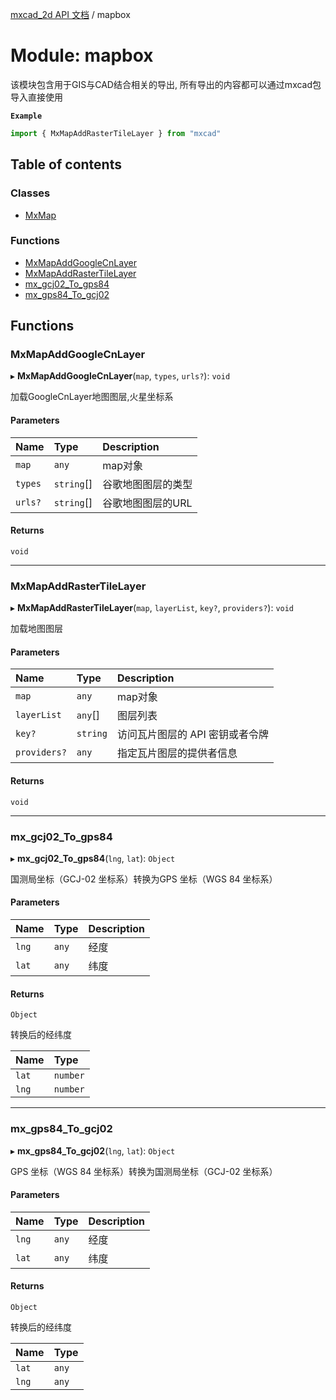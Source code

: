 [mxcad_2d API 文档](../README.md) / mapbox

# Module: mapbox

该模块包含用于GIS与CAD结合相关的导出, 所有导出的内容都可以通过mxcad包导入直接使用

**`Example`**

```js
import { MxMapAddRasterTileLayer } from "mxcad"
```

## Table of contents

### Classes

- [MxMap](../classes/mapbox.MxMap.md)

### Functions

- [MxMapAddGoogleCnLayer](mapbox.md#mxmapaddgooglecnlayer)
- [MxMapAddRasterTileLayer](mapbox.md#mxmapaddrastertilelayer)
- [mx\_gcj02\_To\_gps84](mapbox.md#mx_gcj02_to_gps84)
- [mx\_gps84\_To\_gcj02](mapbox.md#mx_gps84_to_gcj02)

## Functions

### MxMapAddGoogleCnLayer

▸ **MxMapAddGoogleCnLayer**(`map`, `types`, `urls?`): `void`

加载GoogleCnLayer地图图层,火星坐标系

#### Parameters

| Name | Type | Description |
| :------ | :------ | :------ |
| `map` | `any` | map对象 |
| `types` | `string`[] | 谷歌地图图层的类型 |
| `urls?` | `string`[] | 谷歌地图图层的URL |

#### Returns

`void`

___

### MxMapAddRasterTileLayer

▸ **MxMapAddRasterTileLayer**(`map`, `layerList`, `key?`, `providers?`): `void`

加载地图图层

#### Parameters

| Name | Type | Description |
| :------ | :------ | :------ |
| `map` | `any` | map对象 |
| `layerList` | `any`[] | 图层列表 |
| `key?` | `string` | 访问瓦片图层的 API 密钥或者令牌 |
| `providers?` | `any` | 指定瓦片图层的提供者信息 |

#### Returns

`void`

___

### mx\_gcj02\_To\_gps84

▸ **mx_gcj02_To_gps84**(`lng`, `lat`): `Object`

国测局坐标（GCJ-02 坐标系）转换为GPS 坐标（WGS 84 坐标系）

#### Parameters

| Name | Type | Description |
| :------ | :------ | :------ |
| `lng` | `any` | 经度 |
| `lat` | `any` | 纬度 |

#### Returns

`Object`

转换后的经纬度

| Name | Type |
| :------ | :------ |
| `lat` | `number` |
| `lng` | `number` |

___

### mx\_gps84\_To\_gcj02

▸ **mx_gps84_To_gcj02**(`lng`, `lat`): `Object`

GPS 坐标（WGS 84 坐标系）转换为国测局坐标（GCJ-02 坐标系）

#### Parameters

| Name | Type | Description |
| :------ | :------ | :------ |
| `lng` | `any` | 经度 |
| `lat` | `any` | 纬度 |

#### Returns

`Object`

转换后的经纬度

| Name | Type |
| :------ | :------ |
| `lat` | `any` |
| `lng` | `any` |
